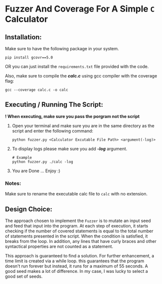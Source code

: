 # Fuzzer And Coverage For A Simple ```C``` Calculator

## Installation:

Make sure to have the following package in your system.

```
pip install gcovr==5.0
```

OR you can just install the ```requirements.txt``` file provided with the code.

Also, make sure to compile the ***calc.c*** using gcc compiler with the coverage flag:

```
gcc --coverage calc.c -o calc 
```

## Executing / Running The Script:

**! When executing, make sure you pass the porgram not the script**

1. Open your terminal and make sure you are in the same directory as the script and enter the following command:
    ```
    python fuzzer.py <Calculator Excutable File Path> <argument(-log)>
    ```
2. To display logs please make sure you add ***-log*** argument.
    ```
    # Example
    python fuzzer.py ./calc -log
    ```

3. You are Done ... Enjoy :)

### Notes:
Make sure to rename the executable calc file to ```calc``` with no extension.

## Design Choice:

The approach chosen to implement the ```Fuzzer``` is to mutate an input seed and feed that input into the program. At each step of execution, it starts checking if the number of covered statements is equal to the total number of statements presented in the script. When the condition is satisfied, it breaks from the loop. In addition, any lines that have curly braces and other syntactical properties are not counted as a statement.


This approach is guaranteed to find a solution. For further enhancement, a time limit is created via a while loop. this guarantees that the program doesn't run forever but instead, it runs for a maximum of 55 seconds. A good seed makes a lot of difference. In my case, I was lucky to select a good set of seeds.